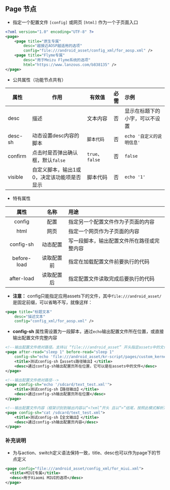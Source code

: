 
## Page 节点
- 指定一个配置文件 `[config]` 或网页 `[html]` 作为一个子页面入口

```xml
<?xml version="1.0" encoding="UTF-8" ?>
<page>
    <page title="原生专属"
        desc="越接近AOSP越适用的选项"
        config="file:///android_asset/config_xml/for_aosp.xml" />
    <page title="Flyme专属"
        desc="用于Meizu Flyme系统的选项"
        html="https://www.lanzous.com/b838135" />
</page>
```

- 公共属性（功能节点共有）

| 属性 | 作用 | 有效值 | 必需 | 示例 |
| - | - | - | :-: | :- |
| desc | 描述 | 文本内容 | 否 | 显示在标题下的小字，可以不设置 |
| desc-sh | 动态设置desc内容的脚本 | `脚本代码` | 否 | `echo '自定义的说明信息'` |
| confirm | 点击时是否弹出确认框，默认`false` | `true`、`false` | 否 | `false` |
| visible | 自定义脚本，输出1或0，决定该功能项是否显示 | 脚本代码 | 否 | `echo '1'` |


- 特有属性

| 属性 | 名称 | 用途 |
| :-: | :-: | :- |
| config | 配置 | 指定另一个配置文件作为子页面的内容 |
| html | 网页 | 指定一个网页作为子页面的内容 |
| config-sh | 动态配置 | 写一段脚本，输出配置文件所在路径或完整内容 |
| before-load | 读取配置前 | 指定在加载配置文件前要执行的代码 |
| after-load | 读取配置后 | 指定配置文件读取完成后要执行的代码 |

- **注意：** config只能指定应用assets下的文件，其中`file:///android_asset/`是固定前缀，可以省略不写，就像这样：

```xml
<page title="标题文本"
    desc="描述文本"
    config="config_xml/for_aosp.xml" />
```

- **config-sh** 属性需设置为一段脚本，通过`echo`输出配置文件所在位置，或直接输出配置文件完整内容

```xml
<!--输出配置文件绝对路径。支持以 “file:///android_asset” 开头指定assets中的文件-->
<page after-read="sleep 1" before-read="sleep 1"
    config-sh="echo 'file:///android_asset/kr-script/pages/custom_kernel_tuner.xml'">
    <title>测试config-sh【assets路径输出】</title>
    <desc>通过config-sh输出配置页所在位置，它可以是在assets中的文件</desc>
</page>

<!--输出配置文件绝对路径-->
<page config-sh="echo '/sdcard/text_test.xml'">
    <title>测试config-sh【路径输出】</title>
    <desc>通过config-sh输出配置页所在位置</desc>
</page>

<!--输出配置文件内容（框架识别到输出内容以“<?xml”开头 且以“>”结尾，按照此模式解析）-->
<page config-sh="cat /sdcard/text_test.xml">
    <title>测试config-sh【全文输出】</title>
    <desc>通过config-sh输出配置页内容</desc>
</page>
```

### 补充说明
- 为与action、switch定义语法保持一致，title、desc也可以作为page下的节点定义

```xml
<page config="file:///android_asset/config_xml/for_miui.xml">
  <title>MIUI专属</title>
  <desc>用于Xiaomi MIUI的选项</desc>
</page>
```
